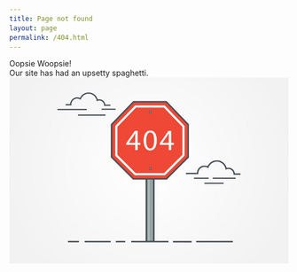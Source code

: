 ```yaml
---
title: Page not found
layout: page
permalink: /404.html
---
```


Oopsie Woopsie!<br>
Our site has had an upsetty spaghetti.
![alt text](./404.jpg)
